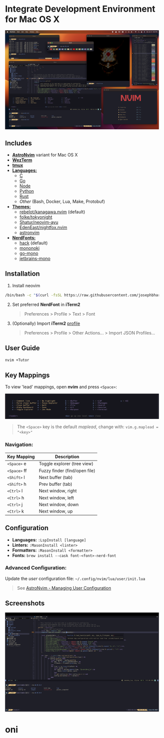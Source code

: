 # Integrate Development Environment for Mac OS X

![desktop][desktop]

## Includes

- [**AstroNvim**](https://astronvim.github.io) variant for Mac OS X
- [**WezTerm**](https://wezfurlong.org/wezterm/)
- [**tmux**](https://github.com/tmux/tmux/wiki)
- [**Languages:**](https://github.com/neovim/nvim-lspconfig/blob/master/doc/server_configurations.md)
  - [C](https://github.com/neovim/nvim-lspconfig/blob/master/doc/server_configurations.md#clangd)
  - [Go](https://github.com/neovim/nvim-lspconfig/blob/master/doc/server_configurations.md#gopls)
  - [Node](https://github.com/neovim/nvim-lspconfig/blob/master/doc/server_configurations.md#tsserver)
  - [Python](https://github.com/neovim/nvim-lspconfig/blob/master/doc/server_configurations.md#pyright)
  - [Rust](https://github.com/neovim/nvim-lspconfig/blob/master/doc/server_configurations.md#rust_analyzer)
  - _Other_ (Bash, Docker, Lua, Make, Protobuf)
- [**Themes:**](https://github.com/topics/neovim-theme)
  - [rebelot/kanagawa.nvim](https://github.com/rebelot/kanagawa.nvim) (default)
  - [folke/tokyonight](https://github.com/folke/tokyonight.nvim)
  - [Shatur/neovim-ayu](https://github.com/Shatur/neovim-ayu)
  - [EdenEast/nightfox.nvim](https://github.com/EdenEast/nightfox.nvim)
  - [astronvim](https://astronvim.github.io)
- [**NerdFonts:**](https://www.nerdfonts.com)
  - [hack](https://www.programmingfonts.org/#hack) (default)
  - [mononoki](https://www.programmingfonts.org/#mononoki)
  - [go-mono](https://www.programmingfonts.org/#go-mono)
  - [jetbrains-mono](https://www.programmingfonts.org/#jetbrains-mono)

## Installation

1. Install neovim

```sh
/bin/bash -c "$(curl -fsSL https://raw.githubusercontent.com/josephbharrison/oni/HEAD/install.sh)"
```

2. Set preferred **NerdFont** in **iTerm2**

   > Preferences > Profile > Text > Font

3. (Optionally) Import **iTerm2** [profile](profiles/iterm2/Afterglow.json)

   > Preferences > Profile > Other Actions... > Import JSON Profiles...

## User Guide

```sh
nvim +Tutor
```

## Key Mappings

To view 'lead' mappings, open **nvim** and press `<Space>`:

![mappings][mappings]

> The `<Space>` key is the default _maplead_, change with: `vim.g.maplead = "<key>"`

### Navigation:

| Key Mapping  | Description                   |
| ------------ | ----------------------------- |
| `<Space>` e  | Toggle explorer (tree view)   |
| `<Space>` ff | Fuzzy finder (find/open file) |
| `<Shift>` l  | Next buffer (tab)             |
| `<Shift>` h  | Prev buffer (tab)             |
| `<Ctrl>` l   | Next window, right            |
| `<Ctrl>` h   | Next window, left             |
| `<Ctrl>` j   | Next window, down             |
| `<Ctrl>` k   | Next window, up               |

## Configuration

- **Languages:** `:LspInstall [language]`
- **Linters:** `:MasonInstall <linter>`
- **Formatters:** `:MasonInstall <formatter>`
- **Fonts:** `brew install --cask font-<font>-nerd-font`

### Advanced Configuration:

Update the _user_ configuration file: `~/.config/nvim/lua/user/init.lua`

> See [AstroNvim - Managing User Configuration](https://astronvim.github.io/Configuration/manage_user_config)

## Screenshots

![screen][screen]

[desktop]: https://raw.githubusercontent.com/josephbharrison/oni/main/images/desktop.png
[screen]: https://raw.githubusercontent.com/josephbharrison/oni/main/images/screen.png
[mappings]: https://raw.githubusercontent.com/josephbharrison/oni/main/images/mappings.png

# oni
